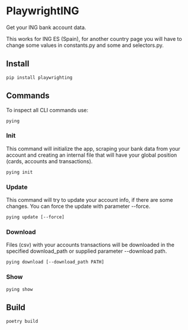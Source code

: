 # PlaywrightING

Get your ING bank account data.

This works for ING ES (Spain), for another country page you will have to change some values in constants.py and some 
and selectors.py.

## Install

    pip install playwrighting

## Commands

To inspect all CLI commands use:

    pying

### Init

This command will initialize the app, scraping your bank data from your account and creating an internal file 
that will have your global position (cards, accounts and transactions).

    pying init

### Update

This command will try to update your account info, if there are some changes.
You can force the update with parameter --force.

    pying update [--force]


### Download

Files (csv) with your accounts transactions will be downloaded in the specified download_path or supplied parameter 
--download path.

    pying download [--download_path PATH]

### Show

    pying show


## Build

    poetry build
